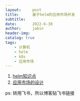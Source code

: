 ```yaml
---
layout:     post
title:      基于helm的应用市场开发
subtitle:   
date:       2022-6-30
author:     jabin
header-img: 
catalog: true
tags:
    - 计算机
    - helm
    - k8s
    - 应用市场
---
```


1. [helm知识点](https://renovwjw13.feishu.cn/docs/doccnfJeWf3NbgN6U5KYNuvSobf#)
2. [应用市场的设计](https://renovwjw13.feishu.cn/docs/doccn0hqVXjMvMJJSxqC8eUZznf#)

ps: 转用飞书，所以博客贴飞书链接

